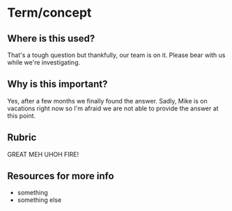 # Term/concept

## Where is this used?

That's a tough question but thankfully, our team is on it. Please bear with us while we're investigating.

## Why is this important?

Yes, after a few months we finally found the answer. Sadly, Mike is on vacations right now so I'm afraid we are not able to provide the answer at this point.

## Rubric

GREAT
MEH
UHOH
FIRE!

## Resources for more info

* something
* something else




